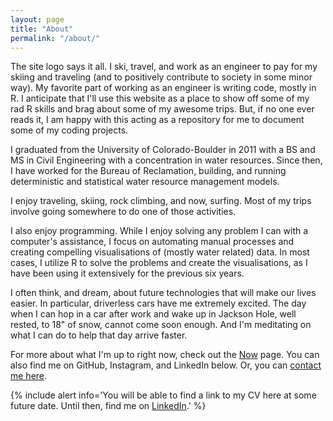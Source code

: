 ```yaml
---
layout: page
title: "About"
permalink: "/about/"
---
```


The site logo says it all. I ski, travel, and work as an engineer to pay for my skiing and traveling (and to positively contribute to society in some minor way). My favorite part of working as an engineer is writing code, mostly in R. I anticipate that I'll use this website as a place to show off some of my rad R skills and brag about some of my awesome trips. But, if no one ever reads it, I am happy with this acting as a repository for me to document some of my coding projects. 

I graduated from the University of Colorado-Boulder in 2011 with a BS and MS in Civil Engineering with a concentration in water resources. Since then, I have worked for the Bureau of Reclamation, building, and running deterministic and statistical water resource management models. 

I enjoy traveling, skiing, rock climbing, and now, surfing. Most of my trips involve going somewhere to do one of those activities.

I also enjoy programming. While I enjoy solving any problem I can with a computer's assistance, I focus on automating manual processes and creating compelling visualisations of (mostly water related) data. In most cases, I utilize R to solve the problems and create the visualisations, as I have been using it extensively for the previous six years.

I often think, and dream, about future technologies that will make our lives easier. In particular, driverless cars have me extremely excited. The day when I can hop in a car after work and wake up in Jackson Hole, well rested, to 18" of snow, cannot come soon enough. And I'm meditating on what I can do to help that day arrive faster.

For more about what I'm up to right now, check out the [Now][1] page. You can also find me on GitHub, Instagram, and LinkedIn below. Or, you can [contact me here][2].

{% include alert info='You will be able to find a link to my CV here at some future date. Until then, find me on <a href = "https://www.linkedin.com/in/alan-butler-63b11a28">LinkedIn</a>.' %}

[1]: /now/
[2]: /contact/
